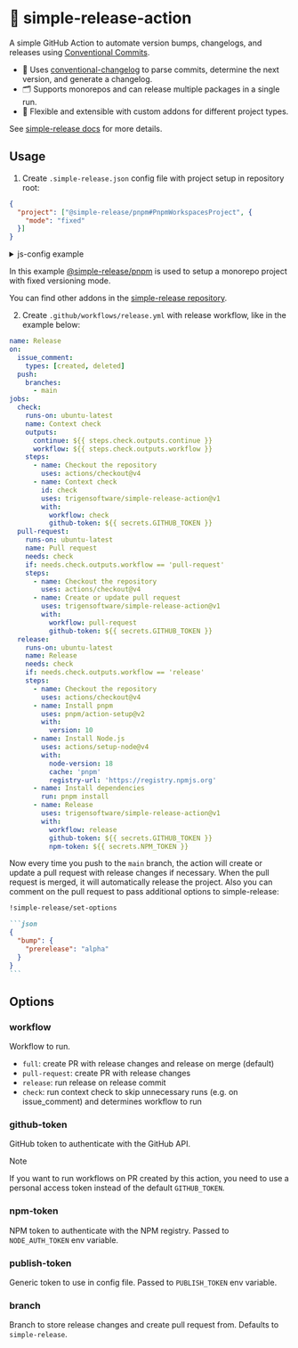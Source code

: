 # 🚀 simple-release-action

A simple GitHub Action to automate version bumps, changelogs, and releases using [Conventional Commits](https://conventionalcommits.org).

- 📄 Uses [conventional-changelog](https://github.com/conventional-changelog/conventional-changelog) to parse commits, determine the next version, and generate a changelog.
- 🗂️ Supports monorepos and can release multiple packages in a single run.
- 🧩 Flexible and extensible with custom addons for different project types.

See [simple-release docs](https://github.com/TrigenSoftware/simple-release/tree/main/packages/core#readme) for more details.

## Usage

1. Create `.simple-release.json` config file with project setup in repository root:

```json
{
  "project": ["@simple-release/pnpm#PnpmWorkspacesProject", {
    "mode": "fixed"
  }]
}
```

<details>
<summary>js-config example</summary>

You should install the addon package first, then:

```js
import { PnpmWorkspacesProject } from '@simple-release/pnpm'

export const project = new PnpmWorkspacesProject({
  mode: 'fixed'
})
```

</details>

In this example [@simple-release/pnpm](https://github.com/TrigenSoftware/simple-release/blob/main/packages/pnpm#readme) is used to setup a monorepo project with fixed versioning mode.

You can find other addons in the [simple-release repository](https://github.com/TrigenSoftware/simple-release).

2. Create `.github/workflows/release.yml` with release workflow, like in the example below:

```yaml
name: Release
on:
  issue_comment:
    types: [created, deleted]
  push:
    branches:
      - main
jobs:
  check:
    runs-on: ubuntu-latest
    name: Context check
    outputs:
      continue: ${{ steps.check.outputs.continue }}
      workflow: ${{ steps.check.outputs.workflow }}
    steps:
      - name: Checkout the repository
        uses: actions/checkout@v4
      - name: Context check
        id: check
        uses: trigensoftware/simple-release-action@v1
        with:
          workflow: check
          github-token: ${{ secrets.GITHUB_TOKEN }}
  pull-request:
    runs-on: ubuntu-latest
    name: Pull request
    needs: check
    if: needs.check.outputs.workflow == 'pull-request'
    steps:
      - name: Checkout the repository
        uses: actions/checkout@v4
      - name: Create or update pull request
        uses: trigensoftware/simple-release-action@v1
        with:
          workflow: pull-request
          github-token: ${{ secrets.GITHUB_TOKEN }}
  release:
    runs-on: ubuntu-latest
    name: Release
    needs: check
    if: needs.check.outputs.workflow == 'release'
    steps:
      - name: Checkout the repository
        uses: actions/checkout@v4
      - name: Install pnpm
        uses: pnpm/action-setup@v2
        with:
          version: 10
      - name: Install Node.js
        uses: actions/setup-node@v4
        with:
          node-version: 18
          cache: 'pnpm'
          registry-url: 'https://registry.npmjs.org'
      - name: Install dependencies
        run: pnpm install
      - name: Release
        uses: trigensoftware/simple-release-action@v1
        with:
          workflow: release
          github-token: ${{ secrets.GITHUB_TOKEN }}
          npm-token: ${{ secrets.NPM_TOKEN }}
```

Now every time you push to the `main` branch, the action will create or update a pull request with release changes if necessary. When the pull request is merged, it will automatically release the project. Also you can comment on the pull request to pass additional options to simple-release:

````md
!simple-release/set-options

```json
{
  "bump": {
    "prerelease": "alpha"
  }
}
```
````

## Options

### workflow

Workflow to run.

- `full`: create PR with release changes and release on merge (default)
- `pull-request`: create PR with release changes
- `release`: run release on release commit
- `check`: run context check to skip unnecessary runs (e.g. on issue_comment) and determines workflow to run

### github-token

GitHub token to authenticate with the GitHub API.

> [!NOTE]
> If you want to run workflows on PR created by this action, you need to use a personal access token instead of the default `GITHUB_TOKEN`.

### npm-token

NPM token to authenticate with the NPM registry. Passed to `NODE_AUTH_TOKEN` env variable.

### publish-token

Generic token to use in config file. Passed to `PUBLISH_TOKEN` env variable.

### branch

Branch to store release changes and create pull request from. Defaults to `simple-release`.
